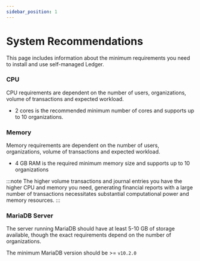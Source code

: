 ```yaml
---
sidebar_position: 1
---
```


# System Recommendations

This page includes information about the minimum requirements you need to install and use self-managed Ledger.

### CPU

CPU requirements are dependent on the number of users, organizations, volume of transactions and expected workload.

- 2 cores is the recommended minimum number of cores and supports up to 10 organizations.

### Memory

Memory requirements are dependent on the number of users, organizations, volume of transactions and expected workload.

- 4 GB RAM is the required minimum memory size and supports up to 10 organizations

:::note
The higher volume transactions and journal entries you have the higher CPU and memory you need, generating financial reports with a large number of transactions necessitates substantial computational power and memory resources.
:::

### MariaDB Server

The server running MariaDB should have at least 5-10 GB of storage available, though the exact requirements depend on the number of organizations.

The minimum MariaDB version should be >= `v10.2.0`